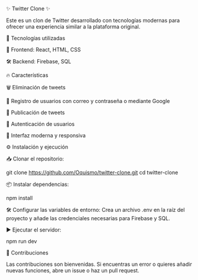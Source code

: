 
✨ Twitter Clone ✨

Este es un clon de Twitter desarrollado con tecnologías modernas para ofrecer una experiencia similar a la plataforma original.

🚀 Tecnologías utilizadas

🎨 Frontend: React, HTML, CSS

🛠️ Backend: Firebase, SQL

🔥 Características

🗑️ Eliminación de tweets

🔐 Registro de usuarios con correo y contraseña o mediante Google

📝 Publicación de tweets

🔑 Autenticación de usuarios

📱 Interfaz moderna y responsiva

⚙️ Instalación y ejecución

📥 Clonar el repositorio:

git clone https://github.com/Oquismo/twitter-clone.git
cd twitter-clone

📦 Instalar dependencias:

npm install

🛠️ Configurar las variables de entorno:
Crea un archivo .env en la raíz del proyecto y añade las credenciales necesarias para Firebase y SQL.

▶️ Ejecutar el servidor:

npm run dev

🤝 Contribuciones

Las contribuciones son bienvenidas. Si encuentras un error o quieres añadir nuevas funciones, abre un issue o haz un pull request.



